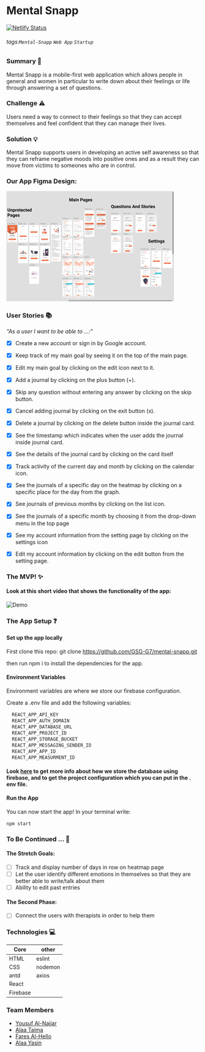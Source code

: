 # Mental Snapp
[![Netlify Status](https://api.netlify.com/api/v1/badges/8694ae19-34b4-48ed-b326-5f073d9a7608/deploy-status)](https://app.netlify.com/sites/mental-snapp/deploys)

###### tags:`Mental-Snapp` `Web App` `Startup`

### Summary :pencil:
Mental Snapp is a mobile-first web application which allows people in general and women in particular to write down about their feelings or life through answering a set of questions.

### Challenge :warning:
Users need a way to connect to their feelings so that they can accept themselves and feel confident that they can manage their lives.

### Solution :bulb: 
Mental Snapp supports users in developing an active self awareness so that they can reframe negative moods into positive ones and as a result they can move from victims to someones who are in control.

### Our App Figma Design: 
<img src="./src/containers/assets/images/figma-design.png" alt="figma design photo" />

### User Stories :books:
<em>"As a user I want to be able to ...:"</em>

- [x] Create a new account or sign in by Google account.

- [x] Keep track of my main goal by seeing it on the top of the main page.

- [x] Edit my main goal by clicking on the edit icon next to it. 

- [x] Add a journal by clicking on the plus button (+).

- [x] Skip any question without entering any answer by clicking on the skip button.

- [x] Cancel adding journal by clicking on the exit button (x).

- [x] Delete a journal by clicking on the delete button inside the journal card.

- [x] See the timestamp which indicates when the user adds the journal inside journal card.

- [x] See the details of the journal card by clicking on the card itself

- [x] Track activity of the current day and month by clicking on the calendar icon.

- [x] See the journals of a specific day on the heatmap by clicking on a specific place for the day from the graph.

- [x] See journals of previous months by clicking on the list icon.

- [x] See the journals of a specific month by choosing it from the drop-down menu in the top page

- [x] See my account information from the setting page by clicking on the settings icon

- [x] Edit my account information by clicking on the edit button from the setting page.

### The MVP! :sparkles:
####  Look at this short video that shows the functionality of the app:

![Demo](https://i.imgur.com/f944Q7C.gif)

### The App Setup :question:
#### Set up the app locally
First clone this repo: git clone https://github.com/GSG-G7/mental-snapp.git

then run npm i to install the dependencies for the app.

#### Environment Variables
Environment variables are where we store our firebase configuration.

Create a .env file and add the following variables:
```
  REACT_APP_API_KEY
  REACT_APP_AUTH_DOMAIN
  REACT_APP_DATABASE_URL
  REACT_APP_PROJECT_ID
  REACT_APP_STORAGE_BUCKET
  REACT_APP_MESSAGING_SENDER_ID
  REACT_APP_APP_ID
  REACT_APP_MEASURMENT_ID
  ```

  #### Look [here](https://github.com/GSG-G7/mental-snapp/issues/134) to get more info about how we store the database using firebase, and to get the project configuration which you can put in the . env file.
  
  #### Run the App
You can now start the app! In your terminal write:
```
npm start
```


### To Be Continued ... :star2:
#### The Stretch Goals:
 - [ ]   Track and display number of days in row on heatmap page
-  [ ] Let the user identify different emotions in themselves so that they are better able to write/talk about them
- [ ] Ability to edit past entries
#### The Second Phase:
- [ ] Connect the users with therapists in order to help them

### Technologies :computer:
Core | other |
-------| --------|
HTML | eslint|
CSS | nodemon|
antd| axios|
React| |
Firebase ||

### Team Members
- [Yousuf Al-Najjar](https://github.com/yosefalnajjarofficial)
- [Alaa Taima](https://github.com/AlaaTaima)
- [Fares Al-Hello](https://github.com/fares98)
- [Alaa Yasin](https://github.com/alaa-yasin)


